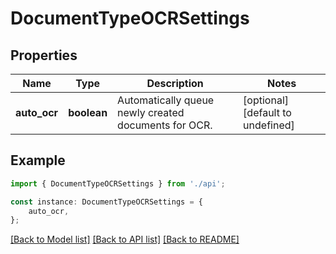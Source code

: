 # DocumentTypeOCRSettings


## Properties

Name | Type | Description | Notes
------------ | ------------- | ------------- | -------------
**auto_ocr** | **boolean** | Automatically queue newly created documents for OCR. | [optional] [default to undefined]

## Example

```typescript
import { DocumentTypeOCRSettings } from './api';

const instance: DocumentTypeOCRSettings = {
    auto_ocr,
};
```

[[Back to Model list]](../README.md#documentation-for-models) [[Back to API list]](../README.md#documentation-for-api-endpoints) [[Back to README]](../README.md)
